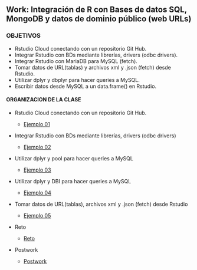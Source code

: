 ## Work: Integración de R con Bases de datos SQL,  MongoDB y datos de dominio público (web URLs)

### OBJETIVOS 

- Rstudio Cloud conectando con un repositorio Git Hub. 
- Integrar Rstudio con BDs mediante librerías, drivers (odbc drivers). 
- Integrar Rstudio con MariaDB para MySQL (fetch).
- Tomar datos de URL(tablas) y archivos xml y .json (fetch) desde Rstudio. 
- Utilizar dplyr y dbplyr para hacer queries a MySQL.
- Escribir datos desde MySQL a un data.frame() en Rstudio.  

#### ORGANIZACION DE LA CLASE 

- Rstudio Cloud conectando con un repositorio Git Hub. 
	- [Ejemplo 01](Ejemplo-01)

- Integrar Rstudio con BDs mediante librerías, drivers (odbc drivers)
	- [Ejemplo 02](Ejemplo-02)

- Utilizar dplyr y pool para hacer queries a MySQL
	- [Ejemplo 03](Ejemplo-03)

- Utilizar dplyr y DBI para hacer queries a MySQL
	- [Ejemplo 04](Ejemplo-04)

- Tomar datos de URL(tablas), archivos xml y .json (fetch) desde Rstudio 
	- [Ejemplo 05](Ejemplo-05)

- Reto
	- [Reto](Reto)
	
- Postwork
	- [Postwork](Postwork)
